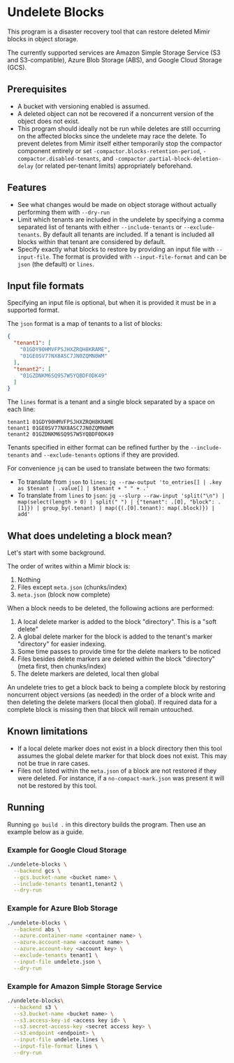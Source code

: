 # Undelete Blocks

This program is a disaster recovery tool that can restore deleted Mimir blocks in object storage.

The currently supported services are Amazon Simple Storage Service (S3 and S3-compatible), Azure Blob Storage (ABS), and Google Cloud Storage (GCS).

## Prerequisites

- A bucket with versioning enabled is assumed.
- A deleted object can not be recovered if a noncurrent version of the object does not exist.
- This program should ideally not be run while deletes are still occurring on the affected blocks since the undelete may race the delete. To prevent deletes from Mimir itself either temporarily stop the compactor component entirely or set `-compactor.blocks-retention-period`, `-compactor.disabled-tenants`, and `-compactor.partial-block-deletion-delay` (or related per-tenant limits) appropriately beforehand.

## Features

- See what changes would be made on object storage without actually performing them with `--dry-run`
- Limit which tenants are included in the undelete by specifying a comma separated list of tenants with either `--include-tenants` or `--exclude-tenants`. By default all tenants are included. If a tenant is included all blocks within that tenant are considered by default.
- Specify exactly what blocks to restore by providing an input file with `--input-file`. The format is provided with `--input-file-format` and can be `json` (the default) or `lines`. 

## Input file formats

Specifying an input file is optional, but when it is provided it must be in a supported format.

The `json` format is a map of tenants to a list of blocks:
```json
{
  "tenant1": [
    "01GDY90HMVFPSJHXZRQH8KRAME",
    "01GE0SV77NX8ASC7JN0ZQMN0WM"
  ],
  "tenant2": [
    "01GZDNKM6SQ9S7W5YQBDF0DK49"
  ]
}
```

The `lines` format is a tenant and a single block separated by a space on each line:
```
tenant1 01GDY90HMVFPSJHXZRQH8KRAME
tenant1 01GE0SV77NX8ASC7JN0ZQMN0WM
tenant2 01GZDNKM6SQ9S7W5YQBDF0DK49
```

Tenants specified in either format can be refined further by the `--include-tenants` and `--exclude-tenants` options if they are provided.

For convenience `jq` can be used to translate between the two formats:
- To translate from `json` to `lines`: `jq --raw-output 'to_entries[] | .key as $tenant | .value[] | $tenant + " " + .'`
- To translate from `lines` to `json`: `jq --slurp --raw-input 'split("\n") | map(select(length > 0) | split(" ") | {"tenant": .[0], "block": .[1]}) | group_by(.tenant) | map({(.[0].tenant): map(.block)}) | add'`

## What does undeleting a block mean?

Let's start with some background.

The order of writes within a Mimir block is:

1. Nothing
2. Files except `meta.json` (chunks/index)
3. `meta.json` (block now complete)

When a block needs to be deleted, the following actions are performed:

1. A local delete marker is added to the block "directory". This is a "soft delete"
2. A global delete marker for the block is added to the tenant's marker "directory" for easier indexing.
3. Some time passes to provide time for the delete markers to be noticed
4. Files besides delete markers are deleted within the block "directory" (meta first, then chunks/index)
5. The delete markers are deleted, local then global

An undelete tries to get a block back to being a complete block by restoring noncurrent object versions (as needed) in the order of a block write and then deleting the delete markers (local then global). If required data for a complete block is missing then that block will remain untouched.

## Known limitations

- If a local delete marker does not exist in a block directory then this tool assumes the global delete marker for that block does not exist. This may not be true in rare cases.
- Files not listed within the `meta.json` of a block are not restored if they were deleted. For instance, if a `no-compact-mark.json` was present it will not be restored by this tool.

## Running

Running `go build .` in this directory builds the program. Then use an example below as a guide.

### Example for Google Cloud Storage

```bash
./undelete-blocks \
  --backend gcs \
  --gcs.bucket-name <bucket name> \
  --include-tenants tenant1,tenant2 \
  --dry-run
```

### Example for Azure Blob Storage

```bash
./undelete-blocks \
  --backend abs \
  --azure.container-name <container name> \
  --azure.account-name <account name> \
  --azure.account-key <account key> \
  --exclude-tenants tenant1 \
  --input-file undelete.json \
  --dry-run
```

### Example for Amazon Simple Storage Service

```bash
./undelete-blocks\
  --backend s3 \
  --s3.bucket-name <bucket name> \
  --s3.access-key-id <access key id> \
  --s3.secret-access-key <secret access key> \
  --s3.endpoint <endpoint> \
  --input-file undelete.lines \
  --input-file-format lines \
  --dry-run
```
